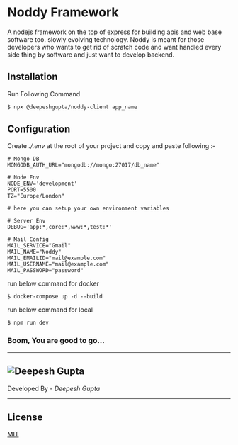 # Noddy Framework

A nodejs framework on the top of express for building apis and web base software too. slowly evolving technology. Noddy is meant for those developers who wants to get rid of scratch code and want handled every side thing by software and just want to develop backend.

## Installation

Run Following Command

```bash
$ npx @deepeshgupta/noddy-client app_name
```

## Configuration

Create _./.env_ at the root of your project and copy and paste following :-

```
# Mongo DB
MONGODB_AUTH_URL="mongodb://mongo:27017/db_name"

# Node Env
NODE_ENV='development'
PORT=5500
TZ="Europe/London"

# here you can setup your own environment variables

# Server Env
DEBUG='app:*,core:*,www:*,test:*'

# Mail Config
MAIL_SERVICE="Gmail"
MAIL_NAME="Noddy"
MAIL_EMAILID="mail@example.com"
MAIL_USERNAME="mail@example.com"
MAIL_PASSWORD="password"
```

run below command for docker

```node
$ docker-compose up -d --build
```

run below command for local

```node
$ npm run dev
```

### Boom, You are good to go...

---

## ![Deepesh Gupta](https://rewards.brave.com/vhq0pr1kd2jpv78gi1b802q8g330)

Developed By - _Deepesh Gupta_

---

## License

[MIT](https://choosealicense.com/licenses/mit/)

